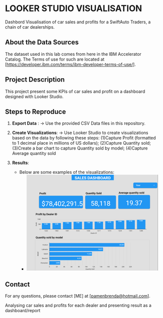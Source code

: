 # LOOKER STUDIO VISUALISATION

 Dashbord Visualisation of car sales and profits for a SwiftAuto Traders, a chain of car dealerships.

 ## About the Data Sources

The dataset used in this lab comes from here in the IBM Accelerator Catalog. The Terms of use for such are located at [https://developer.ibm.com/terms/ibm-developer-terms-of-use/]. 

## Project Description

This project present some KPIs of car sales and profit on a dashboard designed with Looker Studio.

## Steps to Reproduce

1. **Export Data** :
   -> Use the provided CSV Data files in this repository.

2. **Create Visualizations**:
   -> Use Looker Studio to create visualizations based on the data by following these steps:
        (1)Capture Profit (formatted to 1 decimal place in millions of US dollars); (2)Capture Quantity sold; 
        (3)Create a bar chart to capture Quantity sold by model; (4)Capture Average quantity sold

4. **Results**:
   - Below are some examples of the visualizations:
     - ![Sales](Images/Sales.png) 

## Contact

For any questions, please contact [ME] at [pamenbrenda@hotmail.com].

Analysing car sales and profits for each dealer and presenting result as a dashboard/report
